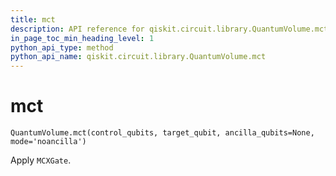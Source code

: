 ```yaml
---
title: mct
description: API reference for qiskit.circuit.library.QuantumVolume.mct
in_page_toc_min_heading_level: 1
python_api_type: method
python_api_name: qiskit.circuit.library.QuantumVolume.mct
---
```


# mct

<span id="qiskit.circuit.library.QuantumVolume.mct" />

`QuantumVolume.mct(control_qubits, target_qubit, ancilla_qubits=None, mode='noancilla')`

Apply `MCXGate`.

